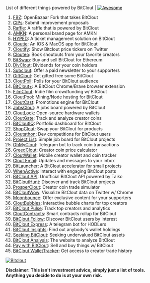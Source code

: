 List of different things powered by BitClout  | [![Awesome](https://cdn.rawgit.com/sindresorhus/awesome/d7305f38d29fed78fa85652e3a63e154dd8e8829/media/badge.svg)](https://github.com/Mentors4EDU/Awesome-Clout)

1. [FBZ](https://github.com/Mentors4EDU/FBZ): OpenBazaar Fork that takes  BitClout
2. [CIPs](https://github.com/Mentors4EDU/BitClout-Proposals): Submit improvement proposals
3. [Raffle](https://bitcloutraffle.com/): A raffle that is powered by BitClout
4. [AMKN](https://peer-social.com/): A personal brand page for AMKN
5. [HYPED](https://hypedtickets.com/): A ticket management solution on BitClout
6. [Cloutie](https://bitclout.com/u/CloutieApp): An IOS & MacOS app for BitClout
7. [Cloutify](https://chrome.google.com/webstore/detail/cloutify-show-bitclout-pr/mmpacdkjmmnichfpplcpcipgcdphfhdg): Show Bitclout price tickers on Twitter
8. [Clouteo](https://www.clouteo.co/book-shout-out): Book shoutouts from your favorite creators
9. [BitSwap](https://bitswap.network/): Buy and sell BitClout for Ethereum
10. [DivClout](https://www.divclout.com/): Dividends for your coin holders
11. [Subclout](https://www.subclout.com/): Offer a paid newsletter to your supporters
12. [GiftClout](https://www.giftclout.com/): Get gifted free some BitClout
13. [CloutPoll](https://cloutpoll.com/): Polls for your BitClout audience
14. [BitClout+](https://bitclout.plus/): A BitClout Chrome/Brave browser extension
15. [FilmClout](https://bitclout.com/u/FilmClout): Indie film crowdfunding w/ BitClout
16. [CloutPool](https://bitclout.com/u/CloutPool): Mining/Node hosting for BitClout
17. [CloutCast](https://cloutcast.io/): Promotions engine for BitClout
18. [JobsClout](http://jobclout.me/): A jobs board powered by BitClout
19. [CloutLock](https://bitclout.com/u/CloutLockl): Open-source hardware wallets
20. [CloutGate](https://cloutgate.com/): Track and analyze creator coins
21. [BitCloutIQ](https://bitcloutiq.net/): Portfolio dashboard for BitClout
22. [ShopClout](http://shopclout.me/): Swap your BitClout for products
23. [Cloutathon](https://cloutathon.com/): Dev competitions for BitClout users
24. [Project List](https://project-list.io/): Simple job board for BitClout projects
25. [OhMyClout](https://ohmyclout.com/): Telegram bot to track coin transactions
26. [GreedClout](https://bogdandidenko.github.io/greedclout/): Creator coin price calculator
27. [CloutWallet](https://bitclout.com/u/cloutwallet): Mobile creator wallet and coin tracker
28. [Clout Email](https://cloutemail.com/): Updates and messages to your inbox
29. [BitLauncher](https://bitlauncher.net/): A BitClout accelerator for small projects
30. [WhenActive](https://whenactive.com/global): Interact with engaging BitClout posts
31. [BitClout API](https://github.com/benjaminwoods/bitclout): Unofficial BitClout API powered by Taiko
32. [BitCloutHunt](https://www.bitclouthunt.com/): Discover and track BitClout projects
33. [ProsperClout](https://www.prosperclout.com/): Creator coin trade simulator
34. [BitCloutWow](https://chrome.google.com/webstore/detail/bitcloutwow-bitclout-on-t/pljnngphhkadegjpkajkcigimjdheedd?hl=en&authuser=1): Visualize BitClout data on Twitter w/ Chrome
35. [Moonbounce](https://getmoonbounce.com/): Offer exclusive content for your supporters
36. [CloutBubbles](https://cloutbubbles.com/): Interactive bubble charts for top creators
37. [BitClout Pulse](https://www.bitcloutpulse.com/): Track top creators and analytics
38. [CloutContracts](https://bitclout.com/u/cloutcontracts): Smart contracts rollup for BitClout
39. [BitClout Follow](https://bitcloutfollow.com/): Discover BitClout users by interest
40. [BitClout Express](https://bitclout.express/): A telegram bot for HODLers
41. [BitClout Insights](https://bitcloutinsights.com/): Find out anybody's wallet holdings
42. [Seeking BitClout](https://seekingbitclout.com/): Seeking undervalued BitClout assets
43. [BitClout Analysis](https://www.bitcloutanalysis.com/): The website to analyze BitClout
44. [Pay with BitClout](https://bitclout.com/u/PayWithBitClout): Sell and buy things w/ BitClout
45. [BitClout WalletTracker](https://chrome.google.com/webstore/detail/bitclout-wallettracker/kgafnekhkfjhjjdmlobajeppoehmjbba): Get access to creator trade history

[![Bitclout](https://img.shields.io/badge/-Follow%20me%20on%20BitClout-red)](https://bitclout.com/u/AMKN)

**Disclaimer: This isn't investment advice, simply just a list of tools. Anything you decide to do is at your own risk.**
